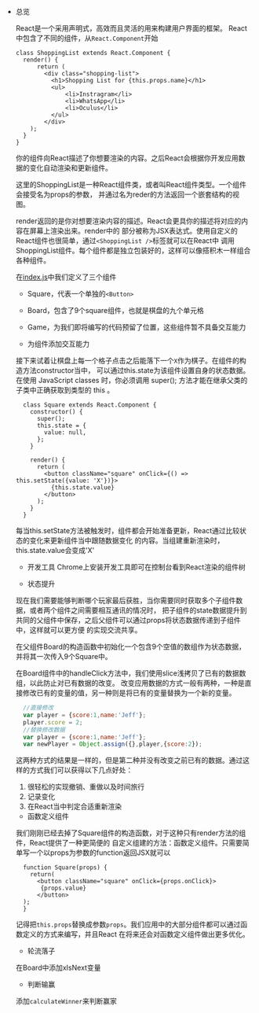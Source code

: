 - 总览 

  React是一个采用声明式，高效而且灵活的用来构建用户界面的框架。
  React中包含了不同的组件，从`React.Component`开始
  ```
  class ShoppingList extends React.Component {
    render() {
        return (
          <div class="shopping-list">
            <h1>Shopping List for {this.props.name}</h1>
            <ul>
                <li>Instragram</li>
                <li>WhatsApp</li>
                <li>Oculus</li>
            </ul>
          </div>
      );
    }
  }
  ```
  你的组件向React描述了你想要渲染的内容。之后React会根据你开发应用数据的变化自动渲染和更新组件。
  
  这里的ShoppingList是一种React组件类，或者叫React组件类型。一个组件会接受名为props的参数，
  并通过名为reder的方法返回一个嵌套结构的视图。
  
  render返回的是你对想要渲染内容的描述。React会更具你的描述将对应的内容在屏幕上渲染出来。render中的
  部分被称为JSX表达式。使用自定义的React组件也很简单，通过`<ShoppingList />`标签就可以在React中
  调用ShoppingList组件。每个组件都是独立包装好的，这样可以像搭积木一样组合各种组件。
  
  在[index.js](my-app/src/index.js)中我们定义了三个组件
  - Square，代表一个单独的`<Button>`
  - Board，包含了9个square组件，也就是棋盘的九个单元格
  - Game，为我们即将编写的代码预留了位置，这些组件暂不具备交互能力
  
  - 为组件添加交互能力
  
  接下来试着让棋盘上每一个格子点击之后能落下一个`X`作为棋子。在组件的构造方法constructor当中，
  可以通过this.state为该组件设置自身的状态数据。
  在使用 JavaScript classes 时，你必须调用 super(); 方法才能在继承父类的子类中正确获取到类型的 this 。
  ```
    class Square extends React.Component {
      constructor() {
        super();
        this.state = {
          value: null,
        };
      }
    
      render() {
        return (
          <button className="square" onClick={() => this.setState({value: 'X'})}>
            {this.state.value}
          </button>
        );
      }
    }
  ```
  每当this.setState方法被触发时，组件都会开始准备更新，React通过比较状态的变化来更新组件当中跟随数据变化
  的内容。当组建重新渲染时，this.state.value会变成'X'
  
  - 开发工具
  Chrome上安装开发工具即可在控制台看到React渲染的组件树
  
  - 状态提升
  
  现在我们需要能够判断哪个玩家最后获胜，当你需要同时获取多个子组件数据，或者两个组件之间需要相互通讯的情况时，
  把子组件的state数据提升到共同的父组件中保存，之后父组件可以通过props将状态数据传递到子组件中，这样就可以更方便
  的实现交流共享。
  
  在父组件Board的构造函数中初始化一个包含9个空值的数组作为状态数据，并将其一次传入9个Square中。
  
  在Board组件中的handleClick方法中，我们使用slice浅拷贝了已有的数据数组，以此防止对已有数据的改变。
  改变应用数据的方式一般有两种，一种是直接修改已有的变量的值，另一种则是将已有的变量替换为一个新的变量。
  ```javascript
    //直接修改
    var player = {score:1,name:'Jeff'};
    player.score = 2;
    //替换修改数据
    var player = {score:1,name:'Jeff'};
    var newPlayer = Object.assign({},player,{score:2}); 
  ```
  这两种方式的结果是一样的，但是第二种并没有改变之前已有的数据。通过这样的方式我们可以获得以下几点好处：
  1. 很轻松的实现撤销、重做以及时间旅行
  2. 记录变化
  3. 在React当中判定合适重新渲染
  
  - 函数定义组件 
  
  我们刚刚已经去掉了Square组件的构造函数，对于这种只有render方法的组件，React提供了一种更简便的
  自定义组建的方法：函数定义组件。只需要简单写一个以props为参数的function返回JSX就可以
  ```
    function Square(props) {
      return(
        <button className="square" onClick={props.onClick}>
         {props.value}
        </button>
    );
    }
  ```
  记得把`this.props`替换成参数`props`。我们应用中的大部分组件都可以通过函数定义的方式来编写，并且React
  在将来还会对函数定义组件做出更多优化。
  
  - 轮流落子
  
  在Board中添加xIsNext变量
  
  - 判断输赢
  
  添加`calculateWinner`来判断赢家
  
  